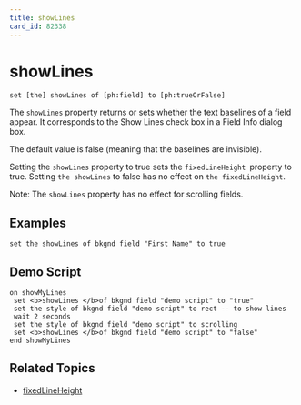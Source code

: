 ```yaml
---
title: showLines
card_id: 82338
---
```


# showLines

`set [the] showLines of [ph:field] to [ph:trueOrFalse]`

The `showLines` property returns or sets whether the text baselines of a field appear. It corresponds to the Show Lines check box in a Field Info dialog box.

The default value is false (meaning that the baselines are invisible).

Setting the `showLines` property to true sets the `fixedLineHeight `property to true. Setting `the showLines` to false has no effect on `the fixedLineHeight`.

Note: The `showLines` property  has no effect for scrolling fields.

## Examples

```
set the showLines of bkgnd field "First Name" to true
```

## Demo Script

```
on showMyLines
 set <b>showLines </b>of bkgnd field "demo script" to "true"
 set the style of bkgnd field "demo script" to rect -- to show lines
 wait 2 seconds
 set the style of bkgnd field "demo script" to scrolling
 set <b>showLines </b>of bkgnd field "demo script" to "false"
end showMyLines
```

## Related Topics

* [fixedLineHeight](/HyperTalkReference/properties/fixedLineHeight)
